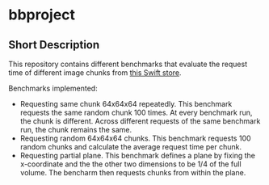 # bbproject

## Short Description

This repository contains different benchmarks that evaluate the request time of different image chunks from [this Swift store](https://object.cscs.ch/v1/AUTH_61499a61052f419abad475045aaf88f9/bigbrain).

Benchmarks implemented:

+ Requesting same chunk 64x64x64 repeatedly. This benchmark requests the same random chunk 100 times. At every benchmark run, the chunk is different. Across different requests of the same benchmark run, the chunk remains the same.
+ Requesting random 64x64x64 chunks. This benchmark requests 100 random chunks and calculate the average request time per chunk.
+ Requesting partial plane. This benchmark defines a plane by fixing the x-coordinate and the the other two dimensions to be 1/4 of the full volume. The bencharm then requests chunks from within the plane.




